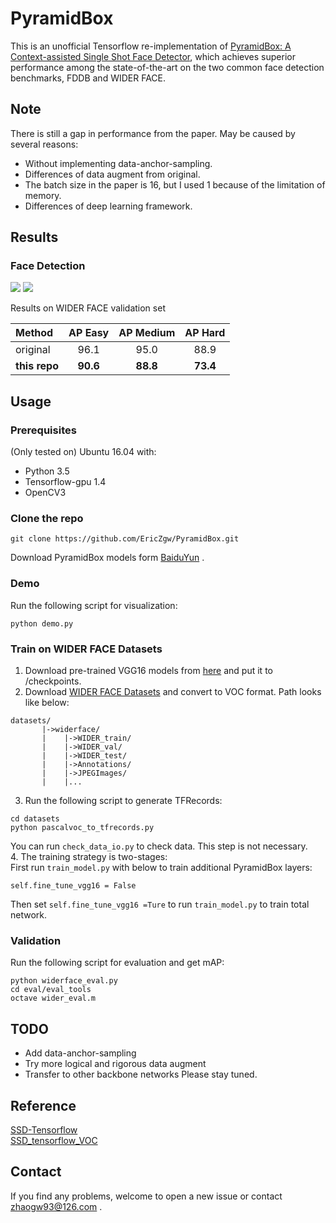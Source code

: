 PyramidBox
===
This is an unofficial Tensorflow re-implementation of [PyramidBox: A Context-assisted Single Shot Face Detector](https://arxiv.org/abs/1803.07737?context=cs), which achieves superior performance among the state-of-the-art on the two common face detection benchmarks, FDDB and WIDER FACE.

## Note
There is still a gap in performance from the paper. May be caused by several reasons:
* Without implementing data-anchor-sampling.
* Differences of data augment from original.
* The batch size in the paper is 16, but I used 1 because of the limitation of memory.
* Differences of deep learning framework.

## Results
### Face Detection
![](https://github.com/guodongxiaren/ImageCache/raw/master/Logo/foryou.gif)
![](https://github.com/guodongxiaren/ImageCache/raw/master/Logo/foryou.gif)

Results on WIDER FACE validation set
<center>

| Method | AP Easy | AP Medium | AP Hard |
|:-------|:-------:|:-------:|:-------:
| original | 96.1 | 95.0 | 88.9 |
| **this repo** | **90.6** | **88.8** | **73.4** |

</center>

## Usage
### Prerequisites
(Only tested on) Ubuntu 16.04 with:
* Python 3.5
* Tensorflow-gpu 1.4
* OpenCV3
### Clone the repo
```
git clone https://github.com/EricZgw/PyramidBox.git
```
Download PyramidBox models form [BaiduYun](https://pan.baidu.com/s/1kC-G_e8louDig5Y-NK142g) .
### Demo
Run the following script for visualization:
```
python demo.py
```
### Train on WIDER FACE Datasets
1. Download pre-trained VGG16 models from [here](https://github.com/tensorflow/models/tree/master/research/slim) and put it to /checkpoints. <br>
2. Download [WIDER FACE Datasets](http://mmlab.ie.cuhk.edu.hk/projects/WIDERFace/) and convert to VOC format. Path looks like below:
```
datasets/
       |->widerface/
       |    |->WIDER_train/
       |    |->WIDER_val/
       |    |->WIDER_test/
       |    |->Annotations/
       |    |->JPEGImages/
       |    |...
```
3. Run the following script to generate TFRecords:
```
cd datasets
python pascalvoc_to_tfrecords.py
```
You can run `check_data_io.py` to check data. This step is not necessary.<br>
4. The training strategy is two-stages:<br> 
First run `train_model.py` with below to train additional PyramidBox layers:
```
self.fine_tune_vgg16 = False
```
Then set `self.fine_tune_vgg16 =Ture` to run `train_model.py` to train total network.
### Validation
Run the following script for evaluation and get mAP:
```
python widerface_eval.py
cd eval/eval_tools
octave wider_eval.m
```

## TODO
* Add data-anchor-sampling
* Try more logical and rigorous data augment
* Transfer to other backbone networks
Please stay tuned.

## Reference

[SSD-Tensorflow](https://github.com/balancap/SSD-Tensorflow)<br>
[SSD_tensorflow_VOC](https://github.com/LevinJ/SSD_tensorflow_VOC)

## Contact
If you find any problems, welcome to open a new issue or contact zhaogw93@126.com .
